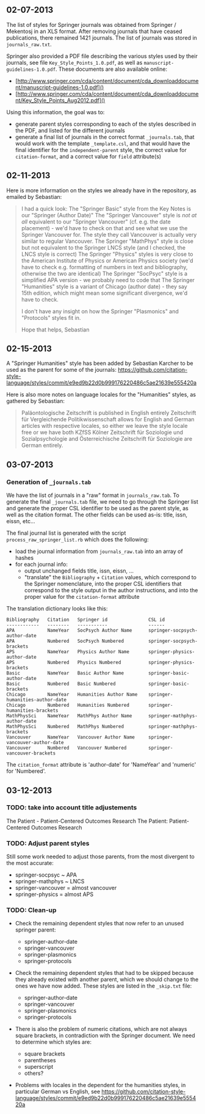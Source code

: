 ## 02-07-2013

The list of styles for Springer journals was obtained from Springer / Mekentosj in an XLS format. After removing journals that have ceased publications, there remained 1421 journals. The list of journals was stored in `journals_raw.txt`.

Springer also provided a PDF file describing the various styles used by their journals, see file `Key_Style_Points_1.0.pdf`, as well as `manuscript-guidelines-1.0.pdf`. These documents are also available online:

- [http://www.springer.com/cda/content/document/cda_downloaddocument/manuscript-guidelines-1.0.pdf]()
- [http://www.springer.com/cda/content/document/cda_downloaddocument/Key_Style_Points_Aug2012.pdf]()

Using this information, the goal was to:

- generate parent styles corresponding to each of the styles described in the PDF, and listed for the different journals
- generate a final list of journals in the correct format `_journals.tab`, that would work with the template `_template.csl`, and that would have the final identifier for the `independent-parent` style, the correct value for `citation-format`, and a correct value for `field` attribute(s)

## 02-11-2013

Here is more information on the styles we already have in the repository, as emailed by Sebastian:

> I had a quick look:
> The "Springer Basic" style from the Key Notes is our "Springer (Author Date)"
> The "Springer Vancouver" style is _not at all_ equivalent to our "Springer Vancouver" (cf. e.g. the date placement) - we'd have to check on that and see what we use the Springer Vancouver for. The style they call Vancouver is actually very similar to regular Vancouver.
> The Springer "MathPhys" style is close but not equivalent to the Springer LNCS style (and I checked, the LNCS style is correct)
> The Springer "Physics" styles is very close to the American Institute of Physics or American Physics society (we'd have to check e.g. formatting of numbers in text and bibliography, otherwise the two are identical)
> The Springer "SocPsyc" style is a simplified APA version - we probably need to code that
> The Springer "Humanities" style is a variant of Chicago (author date) - they say 15th edition, which might mean some significant divergence, we'd have to check.
> 
> I don't have any insight on how the Springer "Plasmonics" and "Protocols" styles fit in.
> 
> Hope that helps,
> Sebastian


## 02-15-2013

A "Springer Humanities" style has been added by Sebastian Karcher to be used as the parent for some of the journals: https://github.com/citation-style-language/styles/commit/e9ed9b22d0b999176220486c5ae21639e555420a

Here is also more notes on language locales for the "Humanities" styles, as gathered by Sebastian:

> Paläontologische Zeitschrift is published in English entirely 
> Zeitschrift für Vergleichende Politikwissenschaft allows for English and 
> German articles with respective locales, so either we leave the style 
> locale free or we have both 
> KZfSS Kölner Zeitschrift für Soziologie und Sozialpsychologie and 
> Österreichische Zeitschrift für Soziologie are German entirely. 


## 03-07-2013

### Generation of `_journals.tab`

We have the list of journals in a "raw" format in `journals_raw.tab`. To generate the final `_journals.tab` file, we need to go through the Springer list and generate the proper CSL identifier to be used as the parent style, as well as the citation format. The other fields can be used as-is: title, issn, eissn, etc...

The final journal list is generated with the script `process_raw_springer_list.rb` which does the following:

- load the journal information from `journals_raw.tab` into an array of hashes
- for each journal info:
	- output unchanged fields title, issn, eissn, ...
	- "translate" the `Bibliography` + `Citation` values, which correspond to the Springer nomenclature, into the proper CSL identifiers that correspond to the style output in the author instructions, and into the proper value for the `citation-format` attribute

The translation dictionary looks like this:

	Bibliography   Citation   Springer id               CSL id
	------------   --------   -----------               ------
	APA            NameYear   SocPsych Author Name      springer-socpsych-author-date
	APA            Numbered   SocPsych Numbered         springer-socpsych-brackets
	APS            NameYear   Physics Author Name       springer-physics-author-date
	APS            Numbered   Physics Numbered          springer-physics-brackets
	Basic          NameYear   Basic Author Name         springer-basic-author-date
	Basic          Numbered   Basic Numbered            springer-basic-brackets
	Chicago        NameYear   Humanities Author Name    springer-humanities-author-date
	Chicago        Numbered   Humanities Numbered       springer-humanities-brackets
	MathPhysSci    NameYear   MathPhys Author Name      springer-mathphys-author-date
	MathPhysSci    Numbered   MathPhys Numbered         springer-mathphys-brackets
	Vancouver      NameYear   Vancouver Author Name     springer-vancouver-author-date
	Vancouver      Numbered   Vancouver Numbered        springer-vancouver-brackets

The `citation_format` attribute is 'author-date' for 'NameYear' and 'numeric' for 'Numbered'. 

## 03-12-2013

### TODO: take into account title adjustements


The Patient - Patient-Centered Outcomes Research	The Patient: Patient-Centered Outcomes Research


### TODO: Adjust parent styles

Still some work needed to adjust those parents, from the most divergent to the most accurate:

- springer-socpsyc ~ APA
- springer-mathphys ~ LNCS
- springer-vancouver = almost vancouver
- springer-physics = almost APS


### TODO: Clean-up

* Check the remaining dependent styles that now refer to an unused springer parent:

	- springer-author-date
	- springer-vancouver
	- springer-plasmonics
	- springer-protocols


* Check the remaining dependent styles that had to be skipped because they already existed with another parent, which we should change to the ones we have now added. These styles are listed in the `_skip.txt` file:

	- springer-author-date
	- springer-vancouver
	- springer-plasmonics
	- springer-protocols


* There is also the problem of numeric citations, which are not always square brackets, in contradiction with the Springer document. We need to determine which styles are:

	- square brackets
	- parentheses
	- superscript
	- others?

* Problems with locales in the dependent for the humanities styles, in particular German vs English, see https://github.com/citation-style-language/styles/commit/e9ed9b22d0b999176220486c5ae21639e555420a

